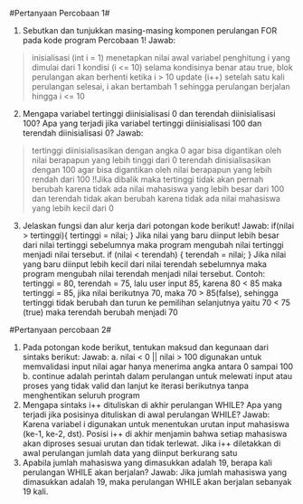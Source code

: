 #Pertanyaan Percobaan 1#
1. Sebutkan dan tunjukkan masing-masing komponen perulangan FOR pada kode program Percobaan 1!
Jawab: 
> inisialisasi (int i = 1) menetapkan nilai awal variabel penghitung i yang dimulai dari 1
> kondisi (i <= 10) selama kondisinya benar atau true, blok perulangan akan berhenti ketika i > 10
> update (i++) setelah satu kali perulangan selesai, i akan bertambah 1 sehingga perulangan berjalan hingga i <= 10

2. Mengapa variabel tertinggi diinisialisasi 0 dan terendah diinisialisasi 100? Apa yang terjadi jika 
variabel tertinggi diinisialisasi 100 dan terendah diinisialisasi 0?
Jawab: 
>tertinggi diinisialisasikan dengan angka 0 agar bisa digantikan oleh nilai berapapun yang lebih tinggi dari 0
>terendah dinisialisasikan dengan 100 agar bisa digantikan oleh nilai berapapun yang lebih rendah dari 100
!!Jika dibalik maka tertinggi tidak akan pernah berubah karena tidak ada nilai mahasiswa yang lebih besar dari 100 dan terendah tidak akan berubah karena tidak ada nilai mahasiswa yang lebih kecil dari 0

3. Jelaskan fungsi dan alur kerja dari potongan kode berikut!
Jawab:
if(nilai > tertinggi){
    tertinggi = nilai;
} Jika nilai yang baru diinput lebih besar dari nilai tertinggi sebelumnya maka program mengubah nilai tertinggi menjadi nilai tersebut.
if (nilai < terendah) {
    terendah = nilai;
} Jika nilai yang baru diinput lebih kecil dari nilai terendah sebelumnya maka program mengubah nilai terendah menjadi nilai tersebut.
Contoh: tertinggi = 80, terendah = 75, lalu user input 85, karena 80 < 85 maka tertinggi = 85, jika nilai berikutnya 70, maka 70 > 85(false), sehingga tertinggi tidak berubah dan turun ke pemilihan selanjutnya yaitu 70 < 75 (true) maka terendah berubah menjadi 70

#Pertanyaan percobaan 2#
1. Pada potongan kode berikut, tentukan maksud dan kegunaan dari sintaks berikut:
Jawab:
a. nilai < 0 || nilai > 100 digunakan untuk memvalidasi input nilai agar hanya menerima angka antara 0 sampai 100
b. continue adalah perintah dalam perulangan untuk melewati input atau proses yang tidak valid dan lanjut ke iterasi berikutnya tanpa menghentikan seluruh program 
2. Mengapa sintaks i++ dituliskan di akhir perulangan WHILE? Apa yang terjadi jika posisinya dituliskan di awal perulangan WHILE?
Jawab:
Karena variabel i digunakan untuk menentukan urutan input mahasiswa (ke-1, ke-2, dst). Posisi i++ di akhir menjamin bahwa setiap mahasiswa akan diproses sesuai urutan dan tidak terlewat. Jika i++ diletakkan di awal perulangan jumlah data yang diinput berkurang satu
3. Apabila jumlah mahasiswa yang dimasukkan adalah 19, berapa kali perulangan WHILE akan berjalan?
Jawab: 
Jika jumlah mahasiswa yang dimasukkan adalah 19, maka perulangan WHILE akan berjalan sebanyak 19 kali.